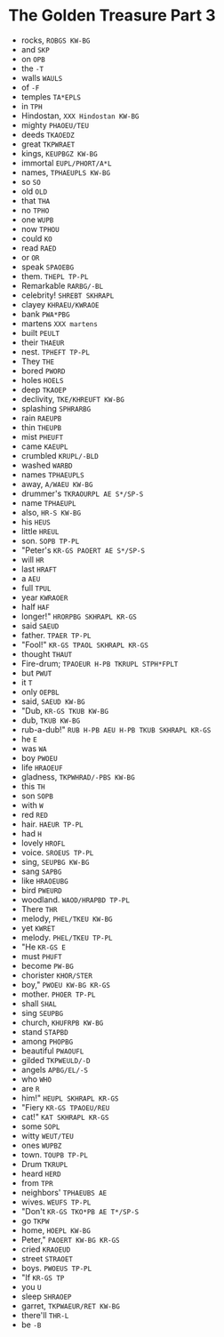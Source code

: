 # The Golden Treasure Part 3

* rocks, `ROBGS KW-BG`
* and `SKP`
* on `OPB`
* the `-T`
* walls `WAULS`
* of `-F`
* temples `TA*EPLS`
* in `TPH`
* Hindostan, `XXX Hindostan KW-BG`
* mighty `PHAOEU/TEU`
* deeds `TKAOEDZ`
* great `TKPWRAET`
* kings, `KEUPBGZ KW-BG`
* immortal `EUPL/PHORT/A*L`
* names, `TPHAEUPLS KW-BG`
* so `SO`
* old `OLD`
* that `THA`
* no `TPHO`
* one `WUPB`
* now `TPHOU`
* could `KO`
* read `RAED`
* or `OR`
* speak `SPAOEBG`
* them. `THEPL TP-PL`
* Remarkable `RARBG/-BL`
* celebrity! `SHREBT SKHRAPL`
* clayey `KHRAEU/KWRAOE`
* bank `PWA*PBG`
* martens `XXX martens`
* built `PEULT`
* their `THAEUR`
* nest. `TPHEFT TP-PL`
* They `THE`
* bored `PWORD`
* holes `HOELS`
* deep `TKAOEP`
* declivity, `TKE/KHREUFT KW-BG`
* splashing `SPHRARBG`
* rain `RAEUPB`
* thin `THEUPB`
* mist `PHEUFT`
* came `KAEUPL`
* crumbled `KRUPL/-BLD`
* washed `WARBD`
* names `TPHAEUPLS`
* away, `A/WAEU KW-BG`
* drummer's `TKRAOURPL AE S*/SP-S`
* name `TPHAEUPL`
* also, `HR-S KW-BG`
* his `HEUS`
* little `HREUL`
* son. `SOPB TP-PL`
* "Peter's `KR-GS PAOERT AE S*/SP-S`
* will `HR`
* last `HRAFT`
* a `AEU`
* full `TPUL`
* year `KWRAOER`
* half `HAF`
* longer!" `HRORPBG SKHRAPL KR-GS`
* said `SAEUD`
* father. `TPAER TP-PL`
* "Fool!" `KR-GS TPAOL SKHRAPL KR-GS`
* thought `THAUT`
* Fire-drum; `TPAOEUR H-PB TKRUPL STPH*FPLT`
* but `PWUT`
* it `T`
* only `OEPBL`
* said, `SAEUD KW-BG`
* "Dub, `KR-GS TKUB KW-BG`
* dub, `TKUB KW-BG`
* rub-a-dub!" `RUB H-PB AEU H-PB TKUB SKHRAPL KR-GS`
* he `E`
* was `WA`
* boy `PWOEU`
* life `HRAOEUF`
* gladness, `TKPWHRAD/-PBS KW-BG`
* this `TH`
* son `SOPB`
* with `W`
* red `RED`
* hair. `HAEUR TP-PL`
* had `H`
* lovely `HROFL`
* voice. `SROEUS TP-PL`
* sing, `SEUPBG KW-BG`
* sang `SAPBG`
* like `HRAOEUBG`
* bird `PWEURD`
* woodland. `WAOD/HRAPBD TP-PL`
* There `THR`
* melody, `PHEL/TKEU KW-BG`
* yet `KWRET`
* melody. `PHEL/TKEU TP-PL`
* "He `KR-GS E`
* must `PHUFT`
* become `PW-BG`
* chorister `KHOR/STER`
* boy," `PWOEU KW-BG KR-GS`
* mother. `PHOER TP-PL`
* shall `SHAL`
* sing `SEUPBG`
* church, `KHUFRPB KW-BG`
* stand `STAPBD`
* among `PHOPBG`
* beautiful `PWAOUFL`
* gilded `TKPWEULD/-D`
* angels `APBG/EL/-S`
* who `WHO`
* are `R`
* him!" `HEUPL SKHRAPL KR-GS`
* "Fiery `KR-GS TPAOEU/REU`
* cat!" `KAT SKHRAPL KR-GS`
* some `SOPL`
* witty `WEUT/TEU`
* ones `WUPBZ`
* town. `TOUPB TP-PL`
* Drum `TKRUPL`
* heard `HERD`
* from `TPR`
* neighbors' `TPHAEUBS AE`
* wives. `WEUFS TP-PL`
* "Don't `KR-GS TKO*PB AE T*/SP-S`
* go `TKPW`
* home, `HOEPL KW-BG`
* Peter," `PAOERT KW-BG KR-GS`
* cried `KRAOEUD`
* street `STRAOET`
* boys. `PWOEUS TP-PL`
* "If `KR-GS TP`
* you `U`
* sleep `SHRAOEP`
* garret, `TKPWAEUR/RET KW-BG`
* there'll `THR-L`
* be `-B`
